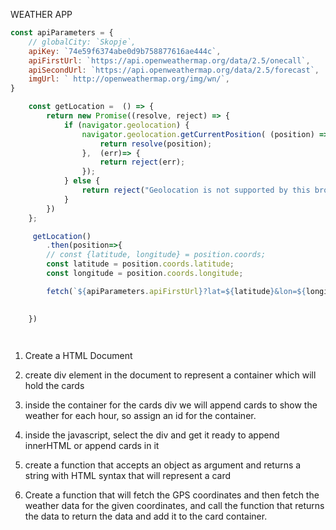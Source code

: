 WEATHER APP

```javascript
const apiParameters = {
    // globalCity: `Skopje`,
    apiKey: `74e59f6374abe0d9b758877616ae444c`,
    apiFirstUrl: `https://api.openweathermap.org/data/2.5/onecall`,
    apiSecondUrl: `https://api.openweathermap.org/data/2.5/forecast`,
    imgUrl: ` http://openweathermap.org/img/wn/`,
}

    const getLocation =  () => {
        return new Promise((resolve, reject) => {
            if (navigator.geolocation) {
                navigator.geolocation.getCurrentPosition( (position) =>{
                    return resolve(position);
                },  (err)=> {
                    return reject(err);
                });
            } else {
                return reject("Geolocation is not supported by this browser.");
            }
        })
    };

     getLocation()
        .then(position=>{
        // const {latitude, longitude} = position.coords;
        const latitude = position.coords.latitude;
        const longitude = position.coords.longitude;

        fetch(`${apiParameters.apiFirstUrl}?lat=${latitude}&lon=${longitude}&units=metric&appid=${apiParameters.apiKey}&exclude=minutely`)

        
    })




```

1. Create a HTML Document
2. create div element in the document to represent a container which will hold the cards
3. inside the container for the cards div we will append cards to show the weather for each hour, so assign an id for the container.

5. inside the javascript, select the div and get it ready to append innerHTML or append cards in it
6. create a function that accepts an object as argument and returns a string with HTML syntax that will represent a card

7. Create a function that will fetch the GPS coordinates and then fetch the weather data for the given coordinates, and call the function that returns the data to return the data and add it to the card container.


